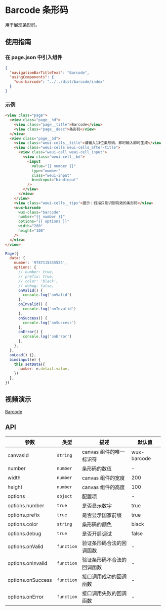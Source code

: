 # Barcode 条形码

用于展现条形码。

## 使用指南

### 在 page.json 中引入组件

```json
{
  "navigationBarTitleText": "Barcode",
  "usingComponents": {
    "wux-barcode": "../../dist/barcode/index"
  }
}
```

### 示例

```html
<view class="page">
  <view class="page__hd">
    <view class="page__title">Barcode</view>
    <view class="page__desc">条形码</view>
  </view>
  <view class="page__bd">
    <view class="weui-cells__title">请输入13位条形码，即时输入即时生成</view>
    <view class="weui-cells weui-cells_after-title">
      <view class="weui-cell weui-cell_input">
        <view class="weui-cell__bd">
          <input
            value="{{ number }}"
            type="number"
            class="weui-input"
            bindinput="bindinput"
          />
        </view>
      </view>
    </view>
    <view class="weui-cells__tips">提示：扫描只能识别有效的条形码</view>
    <wux-barcode
      wux-class="barcode"
      number="{{ number }}"
      options="{{ options }}"
      width="200"
      height="100"
    />
  </view>
</view>
```

```js
Page({
  data: {
    number: '9787115335524',
    options: {
      // number: true,
      // prefix: true,
      // color: 'black',
      // debug: false,
      onValid() {
        console.log('onValid')
      },
      onInvalid() {
        console.log('onInvalid')
      },
      onSuccess() {
        console.log('onSuccess')
      },
      onError() {
        console.log('onError')
      },
    },
  },
  onLoad() {},
  bindinput(e) {
    this.setData({
      number: e.detail.value,
    })
  },
})
```

## 视频演示

[Barcode](./_media/barcode.mp4 ':include :type=iframe width=375px height=667px')

## API

| 参数              | 类型       | 描述                       | 默认值      |
| ----------------- | ---------- | -------------------------- | ----------- |
| canvasId          | `string`   | canvas 组件的唯一标识符    | wux-barcode |
| number            | `number`   | 条形码的数值               | -           |
| width             | `number`   | canvas 组件的宽度          | 200         |
| height            | `number`   | canvas 组件的高度          | 100         |
| options           | `object`   | 配置项                     | -           |
| options.number    | `true`     | 是否显示数字               | true        |
| options.prefix    | `true`     | 是否显示国家前缀           | true        |
| options.color     | `string`   | 条形码的颜色               | black       |
| options.debug     | `true`     | 是否开启调试               | false       |
| options.onValid   | `function` | 验证条形码合法的回调函数   | -           |
| options.onInvalid | `function` | 验证条形码不合法的回调函数 | -           |
| options.onSuccess | `function` | 接口调用成功的回调函数     | -           |
| options.onError   | `function` | 接口调用失败的回调函数     | -           |
